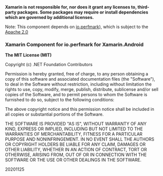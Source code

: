 **Xamarin is not responsible for, nor does it grant any licenses to, third-party packages. 
Some packages may require or install dependencies which are governed by additional 
licenses.**

Note: This component depends on [io.perfmark](https://github.com/perfmark/perfmark)), 
which is subject to the [Apache 2.0](https://github.com/perfmark/perfmark/blob/master/LICENSE)

### Xamarin Component for io.perfmark for Xamarin.Android

**The MIT License (MIT)**

Copyright (c) .NET Foundation Contributors

Permission is hereby granted, free of charge, to any person obtaining a copy of this software 
and associated documentation files (the "Software"), to deal in the Software without restriction, 
including without limitation the rights to use, copy, modify, merge, publish, distribute, sublicense and/or sell copies of the Software, and to permit persons to whom the Software is furnished to do so,
 subject to the following conditions:

The above copyright notice and this permission notice shall be included in all copies or substantial 
portions of the Software.

THE SOFTWARE IS PROVIDED "AS IS", WITHOUT WARRANTY OF ANY KIND, EXPRESS OR IMPLIED, INCLUDING BUT 
NOT LIMITED TO THE WARRANTIES OF MERCHANTABILITY, FITNESS FOR A PARTICULAR PURPOSE AND 
NONINFRINGEMENT. IN NO EVENT SHALL THE AUTHORS OR COPYRIGHT HOLDERS BE LIABLE FOR ANY CLAIM, DAMAGES 
OR OTHER LIABILITY, WHETHER IN AN ACTION OF CONTRACT, TORT OR OTHERWISE, ARISING FROM, OUT OF OR IN 
CONNECTION WITH THE SOFTWARE OR THE USE OR OTHER DEALINGS IN THE SOFTWARE.

20201125



